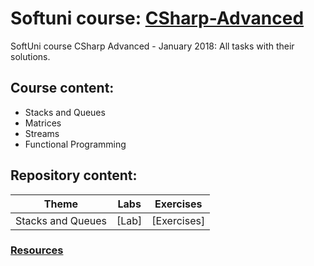 # Softuni course: [CSharp-Advanced](https://softuni.bg/trainings/1841/csharp-advanced-january-2017)
SoftUni course CSharp Advanced - January 2018: All tasks with their solutions.

## Course content:
- Stacks and Queues
- Matrices
- Streams
- Functional Programming

## Repository content:
Theme							| Labs																																| Exercises																																	
--------------------------------|-----------------------------------------------------------------------------------------------------------------------------------|----------------
Stacks and Queues				| [Lab]																																| [Exercises]

### [Resources]()	